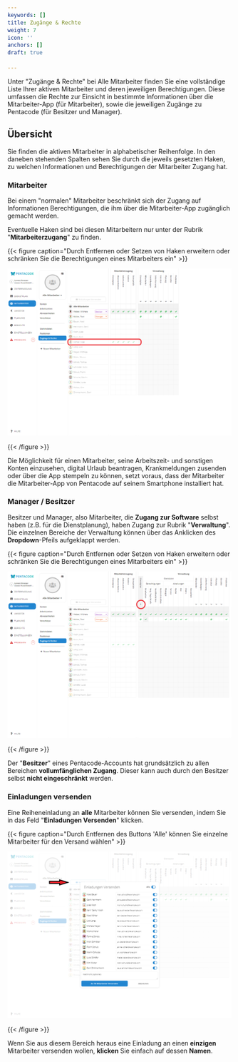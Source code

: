 ```yaml
---
keywords: []
title: Zugänge & Rechte
weight: 7
icon: ''
anchors: []
draft: true

---
```

Unter "Zugänge & Rechte" bei Alle Mitarbeiter finden Sie eine vollständige Liste Ihrer aktiven Mitarbeiter und deren jeweiligen Berechtigungen. Diese umfassen die Rechte zur Einsicht in bestimmte Informationen über die Mitarbeiter-App (für Mitarbeiter), sowie die jeweiligen Zugänge zu Pentacode (für Besitzer und Manager).

## Übersicht

Sie finden die aktiven Mitarbeiter in alphabetischer Reihenfolge. In den daneben stehenden Spalten sehen Sie durch die jeweils gesetzten Haken, zu welchen Informationen und Berechtigungen der Mitarbeiter Zugang hat.

### Mitarbeiter

Bei einem "normalen" Mitarbeiter beschränkt sich der Zugang auf Informationen Berechtigungen, die ihm über die Mitarbeiter-App zugänglich gemacht werden.

Eventuelle Haken sind bei diesen Mitarbeitern nur unter der Rubrik "**Mitarbeiterzugang**" zu finden.

{{< figure caption="Durch Entfernen oder Setzen von Haken erweitern oder schränken Sie die Berechtigungen eines Mitarbeiters ein" >}}

![](/uploads/hilfeartikel_mitarbeiter-alle_zugange-rechte_2.png)

{{< /figure >}}

Die Möglichkeit für einen Mitarbeiter, seine Arbeitszeit- und sonstigen Konten einzusehen, digital Urlaub beantragen, Krankmeldungen zusenden oder über die App stempeln zu können, setzt voraus, dass der Mitarbeiter die Mitarbeiter-App von Pentacode auf seinem Smartphone installiert hat.

### Manager / Besitzer

Besitzer und Manager, also Mitarbeiter, die **Zugang zur Software** selbst haben (z.B. für die Dienstplanung), haben Zugang zur Rubrik "**Verwaltung**". Die einzelnen Bereiche der Verwaltung können über das Anklicken des **Dropdown**-Pfeils aufgeklappt werden.

{{< figure caption="Durch Entfernen oder Setzen von Haken erweitern oder schränken Sie die Berechtigungen eines Mitarbeiters ein" >}}

![](/uploads/hilfeartikel_mitarbeiter-alle_zugange-rechte_3.png)

{{< /figure >}}

Der "**Besitzer**" eines Pentacode-Accounts hat grundsätzlich zu allen Bereichen **vollumfänglichen Zugang**. Dieser kann auch durch den Besitzer selbst **nicht eingeschränkt** werden.

### Einladungen versenden

Eine Reiheneinladung an **alle** Mitarbeiter können Sie versenden, indem Sie in das Feld "**Einladungen Versenden**" klicken.

{{< figure caption="Durch Entfernen des Buttons 'Alle' können Sie einzelne Mitarbeiter für den Versand wählen" >}}

![](/uploads/hilfeartikel_mitarbeiter-alle_zugange-rechte_4.png)

{{< /figure >}}

Wenn Sie aus diesem Bereich heraus eine Einladung an einen **einzigen** Mitarbeiter versenden wollen, **klicken** Sie einfach auf dessen **Namen**.